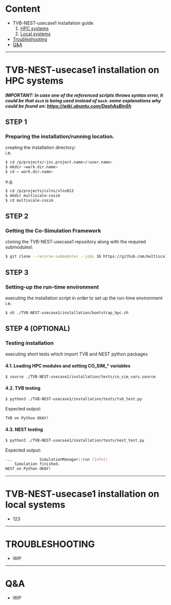 # Content
* TVB-NEST-usecase1 installation guide
  1. [HPC systems](#TVB-NEST-usecase1-installation-on-HPC-systems)
  2. [Local systems](#TVB-NEST-usecase1-installation-on-local-systems)
* [Troubleshooting](#Troubleshooting)
* [Q&A](#Q&A)

---

# TVB-NEST-usecase1 installation on HPC systems

##### IMPORTANT: In case one of the referenced scripts throws syntax error, it could be that `dash` is being used instead of `bash`. some explanations why could be found on: https://wiki.ubuntu.com/DashAsBinSh

## STEP 1
### Preparing the installation/running location.
creating the installation directory:\
i.e.
 ``` sh
$ cd /p/projects/<jsc.project.name>/<user.name>
$ mkdir <work.dir.name>
$ cd < work.dir.name>
```
e.g.
``` sh
$ cd /p/projects/cslns/slns013
$ mkdir multiscale-cosim
$ cd multiscale-cosim
```

## STEP 2
### Getting the Co-Simulation Framework
cloning the TVB-NEST-usecase1 repository along with the required submodules\
``` sh
$ git clone --recurse-submodules --jobs 16 https://github.com/multiscale-cosim/TVB-NEST-usecase1.git
```

## STEP 3
### Setting-up the run-time environment
executing the installation script in order to set up the run-time environment\
i.e.
``` sh
$ sh ./TVB-NEST-usecase1/installation/bootstrap_hpc.sh
```

## STEP 4 (OPTIONAL)
### Testing installation 
executing short tests which import TVB and NEST python packages
#### 4.1. Loading HPC modules and setting CO_SIM_* variables
``` sh
$ source ./TVB-NEST-usecase1/installation/tests/co_sim_vars.source
```

#### 4.2. TVB testing
``` sh
$ python3 ./TVB-NEST-usecase1/installation/tests/tvb_test.py
```
Expected output:
``` sh
TVB on Python OKAY!
```

#### 4.3. NEST testing
``` sh
$ python3 ./TVB-NEST-usecase1/installation/tests/nest_test.py
```
Expected output:
``` sh
...            SimulationManager::run [Info]:
    Simulation finished.
NEST on Python OKAY!
```

---

# TVB-NEST-usecase1 installation on local systems
* 123

---

# TROUBLESHOOTING
* WIP

---

# Q&A
* WIP
